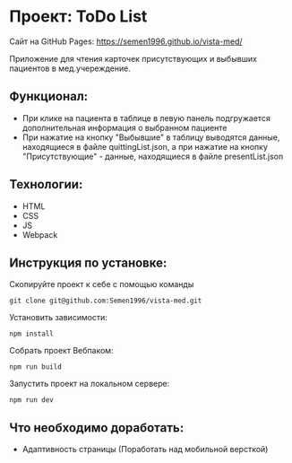# Проект: ToDo List
Сайт на GitHub Pages: https://semen1996.github.io/vista-med/ 

Приложение для чтения карточек присутствующих и выбывших пациентов в мед.учереждение.

## Функционал:

* При клике на пациента в таблице в левую панель подгружается дополнительная информация о выбранном пациенте
* При нажатие на кнопку "Выбывшие" в таблицу выводятся данные, находящиеся в файле quittingList.json, 
а при нажатие на кнопку "Присутствующие" - данные, находящиеся в файле presentList.json

## Технологии: 

* HTML
* CSS
* JS
* Webpack

## Инструкция по установке: 


Скопируйте проект к себе с помощью команды

```
git clone git@github.com:Semen1996/vista-med.git
```

Установить зависимости:

```
npm install
```

Собрать проект Вебпаком:

```
npm run build
```

Запустить проект на локальном сервере:

```
npm run dev
```


## Что необходимо доработать:

* Адаптивность страницы (Поработать над мобильной версткой)